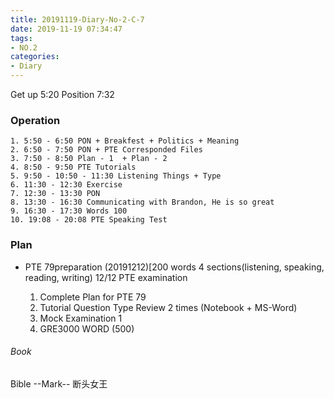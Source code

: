 ```yaml
---
title: 20191119-Diary-No-2-C-7
date: 2019-11-19 07:34:47
tags:
- NO.2
categories:
- Diary
---
```

Get up 5:20 Position 7:32

### Operation
	1. 5:50 - 6:50 PON + Breakfest + Politics + Meaning
	2. 6:50 - 7:50 PON + PTE Corresponded Files
	3. 7:50 - 8:50 Plan - 1  + Plan - 2 
	4. 8:50 - 9:50 PTE Tutorials
	5. 9:50 - 10:50 - 11:30 Listening Things + Type
	6. 11:30 - 12:30 Exercise
	7. 12:30 - 13:30 PON
	8. 13:30 - 16:30 Communicating with Brandon, He is so great
	9. 16:30 - 17:30 Words 100 
	10. 19:08 - 20:08 PTE Speaking Test
	
### Plan
* PTE 79preparation (20191212)[200 words 4 sections(listening, speaking, reading, writing)    12/12 PTE examination

	1.	Complete Plan for PTE 79
	2.	Tutorial Question Type Review 2 times (Notebook + MS-Word)
	3.	Mock Examination 1
	4.	GRE3000 WORD (500)

###### Book
Bible --Mark--
断头女王


